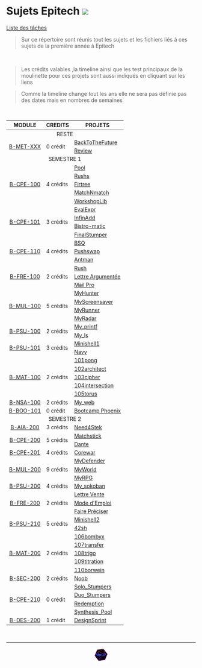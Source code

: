 # Sujets Epitech <img src="https://upload.wikimedia.org/wikipedia/commons/thumb/2/2d/Epitech.png/1598px-Epitech.png" width="60">

[Liste des tâches](https://github.com/Studio-17/Epitech-Subjects/tree/main/Reste/DOCUMENTS)

>Sur ce répertoire sont réunis tout les sujets et les fichiers liés à ces sujets de la première année à Epitech

<br>

>Les crédits valables ,la timeline ainsi que les test principaux de la moulinette pour ces projets sont aussi indiqués en cliquant sur les liens

>Comme la timeline change tout les ans elle ne sera pas définie pas des dates mais en nombres de semaines

<br>

<table align="center">
    <thead>
        <tr>
            <th>MODULE</th>
            <th>CREDITS</th>
            <th>PROJETS</th>
        </tr>
    </thead>
    <tbody>
    <tr>
            <td colspan="3" align="center">RESTE</td>
    </tr>
    <tr>
            <td rowspan="2" style="text-align: center;"><a href="https://github.com/Studio-17/Epitech-Subjects/tree/main/Reste/B-MET-XXX">B-MET-XXX</a></td>
            <td rowspan="2" >0 crédit</td>
            <td><a href="https://github.com/Studio-17/Epitech-Subjects/tree/main/Reste/B-MET-XXX/BackToTheFuture">BackToTheFuture</a></td>
    </tr>
    <tr>
            <td><a href="https://github.com/Studio-17/Epitech-Subjects/tree/main/Reste/B-MET-XXX/Review">Review</a></td>
        </tr>
    <tr>
            <td colspan="3" align="center">SEMESTRE 1</td>
    </tr>
        <tr>
            <td rowspan="5" style="text-align: center;"><a href="https://github.com/Studio-17/Epitech-Subjects/tree/main/Semestre_1/B-CPE-100">B-CPE-100</a></td>
            <td rowspan="5" >4 crédits</td>
            <td><a href="https://github.com/Studio-17/Epitech-Subjects/tree/main/Semestre_1/B-CPE-100/Pool">Pool</a></td>
        </tr>
        <tr>
            <td><a href="https://github.com/Studio-17/Epitech-Subjects/tree/main/Semestre_1/B-CPE-100/Rushs">Rushs</a></td>
        </tr>
        <tr>
            <td><a href="https://github.com/Studio-17/Epitech-Subjects/tree/main/Semestre_1/B-CPE-100/Firtree">Firtree</a></td>
        </tr>
        <tr>
            <td><a href="https://github.com/Studio-17/Epitech-Subjects/tree/main/Semestre_1/B-CPE-100/MatchNmatch">MatchNmatch</a></td>
        </tr>
        <tr>
            <td><a href="https://github.com/Studio-17/Epitech-Subjects/tree/main/Semestre_1/B-CPE-100/WorkshopLib">WorkshopLib</a></td>
        </tr>
        <tr>
            <td rowspan="4" style="text-align: center;"><a href="https://github.com/Studio-17/Epitech-Subjects/tree/main/Semestre_1/B-CPE-101">B-CPE-101</a></td>
            <td rowspan="4" >3 crédits</td>
            <td><a href="https://github.com/Studio-17/Epitech-Subjects/tree/main/Semestre_1/B-CPE-101/EvalExpr">EvalExpr</a></td>
        </tr>
        <tr>
            <td><a href="https://github.com/Studio-17/Epitech-Subjects/tree/main/Semestre_1/B-CPE-101/InfinAdd">InfinAdd</a></td>
        </tr>
        <tr>
            <td><a href="https://github.com/Studio-17/Epitech-Subjects/tree/main/Semestre_1/B-CPE-101/Bistro-matic">Bistro-matic</a></td>
        </tr>
        <tr>
            <td><a href="https://github.com/Studio-17/Epitech-Subjects/tree/main/Semestre_1/B-CPE-101/FinalStumper">FinalStumper</a></td>
        </tr>
        <tr>
            <td rowspan="3" style="text-align: center;"><a href="https://github.com/Studio-17/Epitech-Subjects/tree/main/Semestre_1/B-CPE-110">B-CPE-110</a></td>
            <td rowspan="3" >4 crédits</td>
            <td><a href="https://github.com/Studio-17/Epitech-Subjects/tree/main/Semestre_1/B-CPE-110/BSQ">BSQ</a></td>
        </tr>
        <tr>
            <td><a href="https://github.com/Studio-17/Epitech-Subjects/tree/main/Semestre_1/B-CPE-110/Pushswap">Pushswap</a></td>
        </tr>
        <tr>
            <td><a href="https://github.com/Studio-17/Epitech-Subjects/tree/main/Semestre_1/B-CPE-110/Antman">Antman</a></td>
        </tr>
        <tr>
            <td rowspan="3" style="text-align: center;"><a href="https://github.com/Studio-17/Epitech-Subjects/tree/main/Semestre_1/B-FRE-100">B-FRE-100</a></td>
            <td rowspan="3" >2 crédits</td>
            <td><a href="https://github.com/Studio-17/Epitech-Subjects/tree/main/Semestre_1/B-FRE-100/Rush">Rush</a></td>
        </tr>
        <tr>
            <td><a href="https://github.com/Studio-17/Epitech-Subjects/tree/main/Semestre_1/B-FRE-100">Lettre Argumentée</a></td>
        </tr>
        <tr>
            <td><a href="https://github.com/Studio-17/Epitech-Subjects/tree/main/Semestre_1/B-FRE-100">Mail Pro</a></td>
        </tr>
        <tr>
            <td rowspan="4" style="text-align: center;"><a href="https://github.com/Studio-17/Epitech-Subjects/tree/main/Semestre_1/B-MUL-100">B-MUL-100</a></td>
            <td rowspan="4" >5 crédits</td>
            <td><a href="https://github.com/Studio-17/Epitech-Subjects/tree/main/Semestre_1/B-MUL-100/MyHunter">MyHunter</a></td>
        </tr>
        <tr>
            <td><a href="https://github.com/Studio-17/Epitech-Subjects/tree/main/Semestre_1/B-MUL-100/MyScreensaver">MyScreensaver</a></td>
        </tr>
        <tr>
            <td><a href="https://github.com/Studio-17/Epitech-Subjects/tree/main/Semestre_1/B-MUL-100/MyRunner">MyRunner</a></td>
        </tr>
        <tr>
            <td><a href="https://github.com/Studio-17/Epitech-Subjects/tree/main/Semestre_1/B-MUL-100/MyRadar">MyRadar</a></td>
        </tr>
        <tr>
            <td rowspan="2" style="text-align: center;"><a href="https://github.com/Studio-17/Epitech-Subjects/tree/main/Semestre_1/B-PSU-100">B-PSU-100</a></td>
            <td rowspan="2" >2 crédits</td>
            <td><a href="https://github.com/Studio-17/Epitech-Subjects/tree/main/Semestre_1/B-PSU-100/My_printf">My_printf</a></td>
        </tr>
        <tr>
            <td><a href="https://github.com/Studio-17/Epitech-Subjects/tree/main/Semestre_1/B-PSU-100/My_ls">My_ls</a></td>
        </tr>
        <tr>
            <td rowspan="2" style="text-align: center;"><a href="https://github.com/Studio-17/Epitech-Subjects/tree/main/Semestre_1/B-PSU-101">B-PSU-101</a></td>
            <td rowspan="2" >3 crédits</td>
            <td><a href="https://github.com/Studio-17/Epitech-Subjects/tree/main/Semestre_1/B-PSU-101/Minishell1">Minishell1</a></td>
        </tr>
        <tr>
            <td><a href="https://github.com/Studio-17/Epitech-Subjects/tree/main/Semestre_1/B-PSU-101/Navy">Navy</a></td>
        </tr>
        <tr>
            <td rowspan="5" style="text-align: center;"><a href="https://github.com/Studio-17/Epitech-Subjects/tree/main/Semestre_1/B-MAT-100">B-MAT-100</a></td>
            <td rowspan="5" >2 crédits</td>
            <td><a href="https://github.com/Studio-17/Epitech-Subjects/tree/main/Semestre_1/B-MAT-100">101pong</a></td>
        </tr>
        <tr>
            <td><a href="https://github.com/Studio-17/Epitech-Subjects/tree/main/Semestre_1/B-MAT-100">102architect</a></td>
        </tr>
        <tr>
            <td><a href="https://github.com/Studio-17/Epitech-Subjects/tree/main/Semestre_1/B-MAT-100">103cipher</a></td>
        </tr>
        <tr>
            <td><a href="https://github.com/Studio-17/Epitech-Subjects/tree/main/Semestre_1/B-MAT-100">104intersection</a></td>
        </tr>
        <tr>
            <td><a href="https://github.com/Studio-17/Epitech-Subjects/tree/main/Semestre_1/B-MAT-100">105torus</a></td>
        </tr>
        <tr>
            <td rowspan="1" style="text-align: center;"><a href="https://github.com/Studio-17/Epitech-Subjects/tree/main/Semestre_1/B-NSA-100">B-NSA-100</a></td>
            <td rowspan="1" >2 crédits</td>
            <td><a href="https://github.com/Studio-17/Epitech-Subjects/tree/main/Semestre_1/B-NSA-100/My_web">My_web</a></td>
        </tr>
        <tr>
            <td rowspan="1" style="text-align: center;"><a href="./Semestre_1/B-BOO-101">B-BOO-101</a></td>
            <td rowspan="1" >0 crédit</td>
            <td><a href="https://github.com/Studio-17/Epitech-Subjects/tree/main/Semestre_1/B-BOO-101">Bootcamp Phoenix</a></td>
        </tr>
        <tr>
            <td colspan="3" align="center">SEMESTRE 2</td>
        </tr>
        <tr>
            <td rowspan="1" style="text-align: center;"><a href="https://github.com/Studio-17/Epitech-Subjects/tree/main/Semestre_2/B-AIA-200">B-AIA-200</a></td>
            <td rowspan="1" >3 crédits</td>
            <td><a href="https://github.com/Studio-17/Epitech-Subjects/tree/main/Semestre_2/B-AIA-200">Need4Stek</a></td>
        </tr>
        <tr>
            <td rowspan="2" style="text-align: center;"><a href="https://github.com/Studio-17/Epitech-Subjects/tree/main/Semestre_2/B-CPE-200">B-CPE-200</a></td>
            <td rowspan="2" >5 crédits</td>
            <td><a href="https://github.com/Studio-17/Epitech-Subjects/tree/main/Semestre_2/B-CPE-200/Matchstick">Matchstick</a></td>
        </tr>
        <tr>
            <td><a href="https://github.com/Studio-17/Epitech-Subjects/tree/main/Semestre_2/B-CPE-200/Dante">Dante</a></td>
        </tr>
        <tr>
            <td rowspan="1" style="text-align: center;"><a href="https://github.com/Studio-17/Epitech-Subjects/tree/main/Semestre_2/B-CPE-201">B-CPE-201</a></td>
            <td rowspan="1" >4 crédits</td>
            <td><a href="https://github.com/Studio-17/Epitech-Subjects/tree/main/Semestre_2/B-CPE-201/Corewar">Corewar</a></td>
        </tr>
        <tr>
            <td rowspan="3" style="text-align: center;"><a href="https://github.com/Studio-17/Epitech-Subjects/tree/main/Semestre_2/B-MUL-200">B-MUL-200</a></td>
            <td rowspan="3" >9 crédits</td>
            <td><a href="https://github.com/Studio-17/Epitech-Subjects/tree/main/Semestre_2/B-MUL-200/MyDefender">MyDefender</a></td>
        </tr>
        <tr>
            <td><a href="https://github.com/Studio-17/Epitech-Subjects/tree/main/Semestre_2/B-MUL-200/MyWorld">MyWorld</a></td>
        </tr>
        <tr>
            <td><a href="https://github.com/Studio-17/Epitech-Subjects/tree/main/Semestre_2/B-MUL-200/MyRPG">MyRPG</a></td>
        </tr>
        <tr>
            <td rowspan="1" style="text-align: center;"><a href="https://github.com/Studio-17/Epitech-Subjects/tree/main/Semestre_2/B-PSU-200">B-PSU-200</a></td>
            <td rowspan="1" >4 crédits</td>
            <td><a href="https://github.com/Studio-17/Epitech-Subjects/tree/main/Semestre_2/B-PSU-200/My_sokoban">My_sokoban</a></td>
        </tr>
        <tr>
            <td rowspan="3" style="text-align: center;"><a href="https://github.com/Studio-17/Epitech-Subjects/tree/main/Semestre_2/B-FRE-200">B-FRE-200</a></td>
            <td rowspan="3" >2 crédits</td>
            <td><a href="https://github.com/Studio-17/Epitech-Subjects/tree/main/Semestre_2/B-FRE-200">Lettre Vente</a></td>
        </tr>
        <tr>
            <td><a href="https://github.com/Studio-17/Epitech-Subjects/tree/main/Semestre_2/B-FRE-200">Mode d'Emploi</a></td>
        </tr>
        <tr>
            <td><a href="https://github.com/Studio-17/Epitech-Subjects/tree/main/Semestre_2/B-FRE-200">Faire Préciser</a></td>
        </tr>
        <tr>
            <td rowspan="2" style="text-align: center;"><a href="https://github.com/Studio-17/Epitech-Subjects/tree/main/Semestre_2/B-PSU-210">B-PSU-210</a></td>
            <td rowspan="2" >5 crédits</td>
            <td><a href="https://github.com/Studio-17/Epitech-Subjects/tree/main/Semestre_2/B-PSU-210/minishell2">Minishell2</a></td>
        </tr>
        <tr>
            <td><a href="https://github.com/Studio-17/Epitech-Subjects/tree/main/Semestre_2/B-PSU-210/42sh">42sh</a></td>
        </tr>
        <tr>
            <td rowspan="5" style="text-align: center;"><a href="https://github.com/Studio-17/Epitech-Subjects/tree/main/Semestre_2/B-MAT-200">B-MAT-200</a></td>
            <td rowspan="5" >2 crédits</td>
            <td><a href="https://github.com/Studio-17/Epitech-Subjects/tree/main/Semestre_2/B-MAT-200">106bombyx</a></td>
        </tr>
        <tr>
            <td><a href="https://github.com/Studio-17/Epitech-Subjects/tree/main/Semestre_2/B-MAT-200">107transfer</a></td>
        </tr>
        <tr>
            <td><a href="https://github.com/Studio-17/Epitech-Subjects/tree/main/Semestre_2/B-MAT-200">108trigo</a></td>
        </tr>
        <tr>
            <td><a href="https://github.com/Studio-17/Epitech-Subjects/tree/main/Semestre_2/B-MAT-200">109titration</a></td>
        </tr>
        <tr>
            <td><a href="https://github.com/Studio-17/Epitech-Subjects/tree/main/Semestre_2/B-MAT-200">110borwein</a></td>
        </tr>
        <tr>
            <td rowspan="1" style="text-align: center;"><a href="https://github.com/Studio-17/Epitech-Subjects/tree/main/Semestre_2/B-SEC-200">B-SEC-200</a></td>
            <td rowspan="1" >2 crédits</td>
            <td><a href="https://github.com/Studio-17/Epitech-Subjects/tree/main/Semestre_2/B-SEC-200">Noob</a></td>
        </tr>
        <tr>
            <td rowspan="4" style="text-align: center;"><a href="https://github.com/Studio-17/Epitech-Subjects/tree/main/Semestre_2/B-CPE-210">B-CPE-210</a></td>
            <td rowspan="4" >0 crédit</td>
            <td><a href="https://github.com/Studio-17/Epitech-Subjects/tree/main/Semestre_2/B-CPE-210/Solo_Stumpers">Solo_Stumpers</a></td>
        </tr>
        <tr>
            <td><a href="https://github.com/Studio-17/Epitech-Subjects/tree/main/Semestre_2/B-CPE-210/Duo_Stumpers">Duo_Stumpers</a></td>
        </tr>
        <tr>
            <td><a href="https://github.com/Studio-17/Epitech-Subjects/tree/main/Semestre_2/B-CPE-210/Redemption">Redemption</a></td>
        </tr>
        <tr>
            <td><a href="https://github.com/Studio-17/Epitech-Subjects/tree/main/Semestre_2/B-CPE-210/Synthesis_pool">Synthesis_Pool</a></td>
        </tr>
        <tr>
            <td rowspan="1" style="text-align: center;"><a href="https://github.com/Studio-17/Epitech-Subjects/tree/main/Semestre_2/B-DES-200">B-DES-200</a></td>
            <td rowspan="1" >1 crédit</td>
            <td><a href="https://github.com/Studio-17/Epitech-Subjects/tree/main/Semestre_2/B-DES-200">DesignSprint</a></td>
        </tr>
    </tbody>
</table>

<br>

---

<div align="center">

<a href="https://github.com/Studio-17" target="_blank"><img src="./voc17.gif" width="40"></a>

</div>